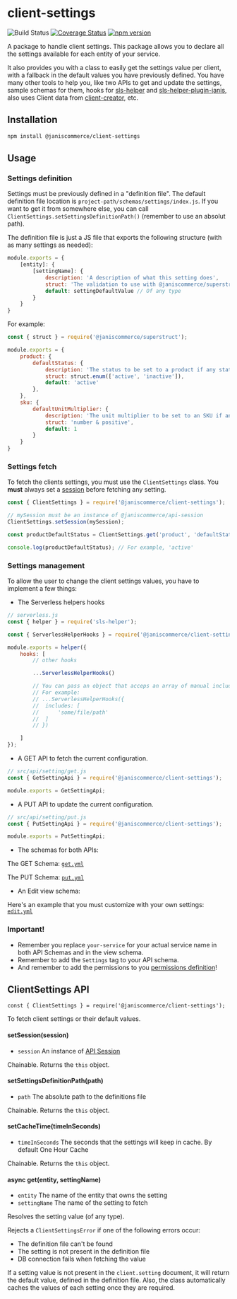 # client-settings

![Build Status](https://github.com/janis-commerce/client-settings/workflows/Build%20Status/badge.svg)
[![Coverage Status](https://coveralls.io/repos/github/janis-commerce/client-settings/badge.svg?branch=master)](https://coveralls.io/github/janis-commerce/client-settings?branch=master)
[![npm version](https://badge.fury.io/js/%40janiscommerce%2Fclient-settings.svg)](https://www.npmjs.com/package/@janiscommerce/client-settings)

A package to handle client settings. This package allows you to declare all the settings available for each entity of your service.

It also provides you with a class to easily get the settings value per client, with a fallback in the default values you have previously defined. You have many other tools to help you, like two APIs to get and update the settings, sample schemas for them, hooks for [sls-helper](https://www.npmjs.com/package/sls-helper) and [sls-helper-plugin-janis](https://www.npmjs.com/package/sls-helper-plugin-janis), also uses Client data from [client-creator](https://www.npmjs.com/package/@janiscommerce/client-creator), etc.

## Installation
```sh
npm install @janiscommerce/client-settings
```

## Usage

### Settings definition

Settings must be previously defined in a "definition file". The default definition file location is `project-path/schemas/settings/index.js`.
If you want to get it from somewhere else, you can call `ClientSettings.setSettingsDefinitionPath()` (remember to use an absolut path).

The definition file is just a JS file that exports the following structure (with as many settings as needed):

```js
module.exports = {
	[entity]: {
		[settingName]: {
			description: 'A description of what this setting does',
			struct: 'The validation to use with @janiscommerce/superstruct package',
			default: settingDefaultValue // Of any type
		}
	}
}
```

For example:

```js
const { struct } = require('@janiscommerce/superstruct');

module.exports = {
	product: {
		defaultStatus: {
			description: 'The status to be set to a product if any status is provided',
			struct: struct.enum(['active', 'inactive']),
			default: 'active'
		},
	},
	sku: {
		defaultUnitMultiplier: {
			description: 'The unit multiplier to be set to an SKU if any multiplier is provided',
			struct: 'number & positive',
			default: 1
		}
	}
}
```

### Settings fetch

To fetch the clients settings, you must use the `ClientSettings` class. You **must** always set a [session](https://npmjs.org/package/@janiscommerce/api-session) before fetching any setting.

```js
const { ClientSettings } = require('@janiscommerce/client-settings');

// mySession must be an instance of @janiscommerce/api-session
ClientSettings.setSession(mySession);

const productDefaultStatus = ClientSettings.get('product', 'defaultStatus');

console.log(productDefaultStatus); // For example, 'active'
```

### Settings management

To allow the user to change the client settings values, you have to implement a few things:

- The Serverless helpers hooks

```js
// serverless.js
const { helper } = require('sls-helper');

const { ServerlessHelperHooks } = require('@janiscommerce/client-settings');

module.exports = helper({
	hooks: [
		// other hooks

		...ServerlessHelperHooks()

		// You can pass an object that acceps an array of manual includes for you APIs.
		// For example:
		// ...ServerlessHelperHooks({
		// 	includes: [
		// 		'some/file/path'
		// 	]
		// })

	]
});
```

- A GET API to fetch the current configuration.

```js
// src/api/setting/get.js
const { GetSettingApi } = require('@janiscommerce/client-settings');

module.exports = GetSettingApi;
```

- A PUT API to update the current configuration.

```js
// src/api/setting/put.js
const { PutSettingApi } = require('@janiscommerce/client-settings');

module.exports = PutSettingApi;
```

- The schemas for both APIs:

The GET Schema: [`get.yml`](docs/schemas/setting/get.yml)

The PUT Schema: [`put.yml`](docs/schemas/setting/put.yml)

- An Edit view schema:

Here's an example that you must customize with your own settings: [`edit.yml`](docs/view-schemas/setting/edit.yml)

### Important!

- Remember you replace `your-service` for your actual service name in both API Schemas and in the view schema.
- Remember to add the `Settings` tag to your API schema.
- And remember to add the permissions to you [permissions definition](docs/permissions/src/setting.yml)!

## ClientSettings API

`const { ClientSettings } = require('@janiscommerce/client-settings');`

To fetch client settings or their default values.

#### **setSession(session)**

- `session` An instance of [API Session](https://npmjs.org/package/@janiscommerce/api-session)

Chainable. Returns the `this` object.

#### **setSettingsDefinitionPath(path)**

- `path` <String> The absolute path to the definitions file

Chainable. Returns the `this` object.

#### **setCacheTime(timeInSeconds)**

- `timeInSeconds` <Number> The seconds that the settings will keep in cache. By default One Hour Cache

Chainable. Returns the `this` object.

#### **async get(entity, settingName)**

- `entity` <String> The name of the entity that owns the setting
- `settingName` <String> The name of the setting to fetch

Resolves the setting value (of any type).

Rejects a `ClientSettingsError` if one of the following errors occur:
- The definition file can't be found
- The setting is not present in the definition file
- DB connection fails when fetching the value

If a setting value is not present in the `client.setting` document, it will return the default value, defined in the definition file.
Also, the class automatically caches the values of each setting once they are required.
